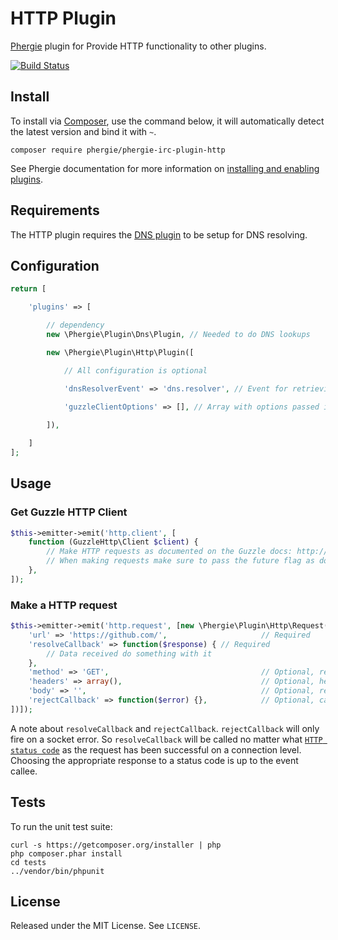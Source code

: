 # HTTP Plugin

[Phergie](http://github.com/phergie/phergie-irc-bot-react/) plugin for Provide HTTP functionality to other plugins.

[![Build Status](https://secure.travis-ci.org/WyriHaximus/PhergieHttp.png?branch=master)](http://travis-ci.org/WyriHaximus/PhergieHttp)

## Install

To install via [Composer](http://getcomposer.org/), use the command below, it will automatically detect the latest version and bind it with `~`.

```
composer require phergie/phergie-irc-plugin-http 
```

See Phergie documentation for more information on
[installing and enabling plugins](https://github.com/phergie/phergie-irc-bot-react/wiki/Usage#plugins).

## Requirements

The HTTP plugin requires the [DNS plugin](https://github.com/phergie/plugin-dns) to be setup for DNS resolving.

## Configuration

```php
return [

    'plugins' => [

        // dependency
        new \Phergie\Plugin\Dns\Plugin, // Needed to do DNS lookups

        new \Phergie\Plugin\Http\Plugin([

            // All configuration is optional

            'dnsResolverEvent' => 'dns.resolver', // Event for retrieving the DNS resolver, defaults to 'dns.resolver'
            
            'guzzleClientOptions' => [], // Array with options passed into the Guzzle Client constructor (don't set a handler in here it will be overwritten)

        ]),

    ]
];
```

## Usage

### Get Guzzle HTTP Client

```php
$this->emitter->emit('http.client', [
    function (GuzzleHttp\Client $client) {
        // Make HTTP requests as documented on the Guzzle docs: http://guzzle.readthedocs.org/en/latest/clients.html#asynchronous-requests
        // When making requests make sure to pass the future flag as documented: http://guzzle.readthedocs.org/en/latest/faq.html#can-guzzle-send-asynchronous-requests
    },
]);
```

### Make a HTTP request

```php
$this->emitter->emit('http.request', [new \Phergie\Plugin\Http\Request([
    'url' => 'https://github.com/',                     // Required
    'resolveCallback' => function($response) { // Required
        // Data received do something with it
    },
    'method' => 'GET',                                  // Optional, request method
    'headers' => array(),                               // Optional, headers for the request
    'body' => '',                                       // Optional, request body to write after the headers
    'rejectCallback' => function($error) {},            // Optional, callback that gets triggered on connection errors
])]);
```

A note about `resolveCallback` and `rejectCallback`. `rejectCallback` will only fire on a socket error. So `resolveCallback` will be called no matter what [`HTTP status code`](http://en.wikipedia.org/wiki/List_of_HTTP_status_codes) as the request has been successful on a connection level. Choosing the appropriate response to a status code is up to the event callee.

## Tests

To run the unit test suite:

```
curl -s https://getcomposer.org/installer | php
php composer.phar install
cd tests
../vendor/bin/phpunit
```

## License

Released under the MIT License. See `LICENSE`.
